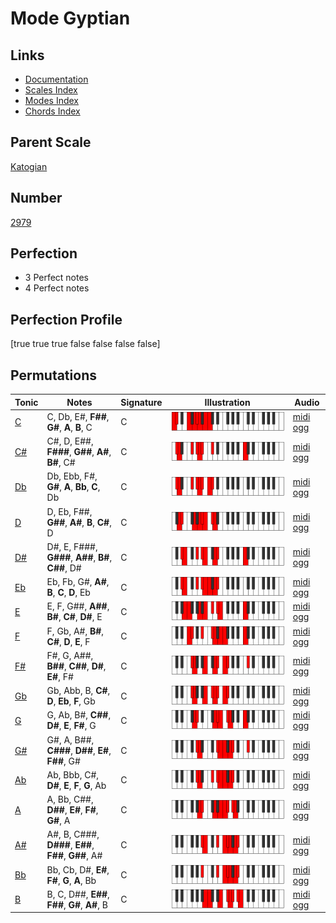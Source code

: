 # Mode Gyptian

## Links

- [Documentation](index.md)
- [Scales Index](Scales.md)
- [Modes Index](Modes.md)
- [Chords Index](Chords.md)

## Parent Scale

[Katogian](ScaleKatogian.md)

## Number

[2979](https://ianring.com/musictheory/scales/2979)

## Perfection

- 3 Perfect notes
- 4 Perfect notes

## Perfection Profile

[true true true false false false false]

## Permutations

| Tonic | Notes | Signature | Illustration | Audio |
|-------|-------|-----------|--------------|-------|
| [C](ModeCNaturalGyptian.md) | C, Db, E#, **F##**, **G#**, **A**, **B**, C | C | ![CNaturalGyptian](ModeCNaturalGyptian.png) | [midi](ModeCNaturalGyptian.mid) [ogg](ModeCNaturalGyptian.ogg) |
| [C#](ModeCSharpGyptian.md) | C#, D, E##, **F###**, **G##**, **A#**, **B#**, C# | C | ![CSharpGyptian](ModeCSharpGyptian.png) | [midi](ModeCSharpGyptian.mid) [ogg](ModeCSharpGyptian.ogg) |
| [Db](ModeDFlatGyptian.md) | Db, Ebb, F#, **G#**, **A**, **Bb**, **C**, Db | C | ![DFlatGyptian](ModeDFlatGyptian.png) | [midi](ModeDFlatGyptian.mid) [ogg](ModeDFlatGyptian.ogg) |
| [D](ModeDNaturalGyptian.md) | D, Eb, F##, **G##**, **A#**, **B**, **C#**, D | C | ![DNaturalGyptian](ModeDNaturalGyptian.png) | [midi](ModeDNaturalGyptian.mid) [ogg](ModeDNaturalGyptian.ogg) |
| [D#](ModeDSharpGyptian.md) | D#, E, F###, **G###**, **A##**, **B#**, **C##**, D# | C | ![DSharpGyptian](ModeDSharpGyptian.png) | [midi](ModeDSharpGyptian.mid) [ogg](ModeDSharpGyptian.ogg) |
| [Eb](ModeEFlatGyptian.md) | Eb, Fb, G#, **A#**, **B**, **C**, **D**, Eb | C | ![EFlatGyptian](ModeEFlatGyptian.png) | [midi](ModeEFlatGyptian.mid) [ogg](ModeEFlatGyptian.ogg) |
| [E](ModeENaturalGyptian.md) | E, F, G##, **A##**, **B#**, **C#**, **D#**, E | C | ![ENaturalGyptian](ModeENaturalGyptian.png) | [midi](ModeENaturalGyptian.mid) [ogg](ModeENaturalGyptian.ogg) |
| [F](ModeFNaturalGyptian.md) | F, Gb, A#, **B#**, **C#**, **D**, **E**, F | C | ![FNaturalGyptian](ModeFNaturalGyptian.png) | [midi](ModeFNaturalGyptian.mid) [ogg](ModeFNaturalGyptian.ogg) |
| [F#](ModeFSharpGyptian.md) | F#, G, A##, **B##**, **C##**, **D#**, **E#**, F# | C | ![FSharpGyptian](ModeFSharpGyptian.png) | [midi](ModeFSharpGyptian.mid) [ogg](ModeFSharpGyptian.ogg) |
| [Gb](ModeGFlatGyptian.md) | Gb, Abb, B, **C#**, **D**, **Eb**, **F**, Gb | C | ![GFlatGyptian](ModeGFlatGyptian.png) | [midi](ModeGFlatGyptian.mid) [ogg](ModeGFlatGyptian.ogg) |
| [G](ModeGNaturalGyptian.md) | G, Ab, B#, **C##**, **D#**, **E**, **F#**, G | C | ![GNaturalGyptian](ModeGNaturalGyptian.png) | [midi](ModeGNaturalGyptian.mid) [ogg](ModeGNaturalGyptian.ogg) |
| [G#](ModeGSharpGyptian.md) | G#, A, B##, **C###**, **D##**, **E#**, **F##**, G# | C | ![GSharpGyptian](ModeGSharpGyptian.png) | [midi](ModeGSharpGyptian.mid) [ogg](ModeGSharpGyptian.ogg) |
| [Ab](ModeAFlatGyptian.md) | Ab, Bbb, C#, **D#**, **E**, **F**, **G**, Ab | C | ![AFlatGyptian](ModeAFlatGyptian.png) | [midi](ModeAFlatGyptian.mid) [ogg](ModeAFlatGyptian.ogg) |
| [A](ModeANaturalGyptian.md) | A, Bb, C##, **D##**, **E#**, **F#**, **G#**, A | C | ![ANaturalGyptian](ModeANaturalGyptian.png) | [midi](ModeANaturalGyptian.mid) [ogg](ModeANaturalGyptian.ogg) |
| [A#](ModeASharpGyptian.md) | A#, B, C###, **D###**, **E##**, **F##**, **G##**, A# | C | ![ASharpGyptian](ModeASharpGyptian.png) | [midi](ModeASharpGyptian.mid) [ogg](ModeASharpGyptian.ogg) |
| [Bb](ModeBFlatGyptian.md) | Bb, Cb, D#, **E#**, **F#**, **G**, **A**, Bb | C | ![BFlatGyptian](ModeBFlatGyptian.png) | [midi](ModeBFlatGyptian.mid) [ogg](ModeBFlatGyptian.ogg) |
| [B](ModeBNaturalGyptian.md) | B, C, D##, **E##**, **F##**, **G#**, **A#**, B | C | ![BNaturalGyptian](ModeBNaturalGyptian.png) | [midi](ModeBNaturalGyptian.mid) [ogg](ModeBNaturalGyptian.ogg) |
